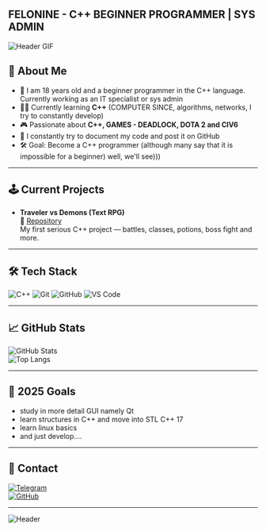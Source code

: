 ## FELONINE - C++ BEGINNER PROGRAMMER | SYS ADMIN 
![Header GIF](https://i.pinimg.com/originals/ad/49/06/ad4906daccc1e436cc4b8f0c6fe395ab.gif)

## 🚀 About Me
- 🌌 I am 18 years old and a beginner programmer in the C++ language. Currently working as an IT specialist or sys admin
- 🧑‍💻 Currently learning **C++** (COMPUTER SINCE, algorithms, networks, I try to constantly develop)
- 🎮 Passionate about **C++, GAMES - DEADLOCK, DOTA 2 and CIV6**
- 📖 I constantly try to document my code and post it on GitHub
- 🛠️ Goal: Become a C++ programmer (although many say that it is impossible for a beginner) well, we'll see)))

---

## 🕹️ Current Projects
- **Traveler vs Demons (Text RPG)**  
  🔗 [Repository](https://github.com/felonine/Traveler-vs-demons-TEXT_RPG-)  
  My first serious C++ project — battles, classes, potions, boss fight and more.

---

## 🛠️ Tech Stack
![C++](https://img.shields.io/badge/C++-00599C?style=for-the-badge&logo=cplusplus&logoColor=white)
![Git](https://img.shields.io/badge/Git-F05032?style=for-the-badge&logo=git&logoColor=white)
![GitHub](https://img.shields.io/badge/GitHub-181717?style=for-the-badge&logo=github&logoColor=white)
![VS Code](https://img.shields.io/badge/VS%20Code-007ACC?style=for-the-badge&logo=visualstudiocode&logoColor=white)

---

## 📈 GitHub Stats
![GitHub Stats](https://github-readme-stats.vercel.app/api?username=felonine&show_icons=true&theme=radical)  
![Top Langs](https://github-readme-stats.vercel.app/api/top-langs/?username=felonine&layout=compact&theme=radical)

---

## 🎯 2025 Goals
- study in more detail GUI namely Qt
- learn structures in C++ and move into STL C++ 17
- learn linux basics
- and just develop....

--- 

## 🤝 Contact
[![Telegram](https://img.shields.io/badge/Telegram-2CA5E0?style=for-the-badge&logo=telegram&logoColor=white)](https://t.me/WhiteKatanV_BloodyGuys)  
[![GitHub](https://img.shields.io/badge/GitHub-felonine-181717?style=for-the-badge&logo=github)](https://github.com/felonine)

---

![Header](https://i.pinimg.com/originals/81/ad/ef/81adef4e33b359945e5f11117166b5fc.gif)

